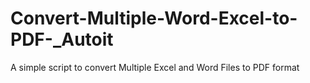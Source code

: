 # Convert-Multiple-Word-Excel-to-PDF-_Autoit
A simple script to convert Multiple Excel and Word Files to PDF format
